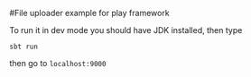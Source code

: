 #File uploader example for play framework

To run it in dev mode you should have JDK installed, then type

```
sbt run
```

then go to ``localhost:9000``

